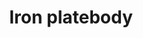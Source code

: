 ---
layout: item
title: Iron platebody
item-id: 1115
datatable: true
id: 1115
name: "Iron platebody"
monsters:
  - id: 523
    name: "Pirate"
    combat_level: 26
    wiki_url: "https://oldschool.runescape.wiki/w/Pirate#Asgarnian_Ice_Dungeon"
    drops:
      - quantity: "1"
        rarity: 0.0078125
    image: "https://oldschool.runescape.wiki/images/3/30/Pirate_%28Brimhaven%29.png?bd685"
  - id: 1447
    name: "Pirate"
    combat_level: 23
    wiki_url: "https://oldschool.runescape.wiki/w/Pirate#Port_Sarim"
    drops:
      - quantity: "1"
        rarity: 0.0078125
    image: "https://oldschool.runescape.wiki/images/3/30/Pirate_%28Brimhaven%29.png?bd685"
---